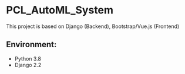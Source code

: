 # PCL_AutoML_System

This project is based on Django (Backend), Bootstrap/Vue.js (Frontend)

## Environment:

* Python 3.8
* Django 2.2
